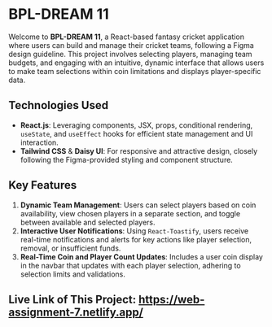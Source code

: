 # BPL-DREAM 11

Welcome to **BPL-DREAM 11**, a React-based fantasy cricket application where users can build and manage their cricket teams, following a Figma design guideline. This project involves selecting players, managing team budgets, and engaging with an intuitive, dynamic interface that allows users to make team selections within coin limitations and displays player-specific data.

## Technologies Used

- **React.js**: Leveraging components, JSX, props, conditional rendering, `useState`, and `useEffect` hooks for efficient state management and UI interaction.
- **Tailwind CSS** & **Daisy UI**: For responsive and attractive design, closely following the Figma-provided styling and component structure.

## Key Features

1. **Dynamic Team Management**: Users can select players based on coin availability, view chosen players in a separate section, and toggle between available and selected players.
2. **Interactive User Notifications**: Using `React-Toastify`, users receive real-time notifications and alerts for key actions like player selection, removal, or insufficient funds.
3. **Real-Time Coin and Player Count Updates**: Includes a user coin display in the navbar that updates with each player selection, adhering to selection limits and validations.

## Live Link of This Project: https://web-assignment-7.netlify.app/